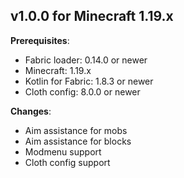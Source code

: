 ## v1.0.0 for Minecraft 1.19.x

**Prerequisites**:
- Fabric loader: 0.14.0 or newer
- Minecraft: 1.19.x
- Kotlin for Fabric: 1.8.3 or newer
- Cloth config: 8.0.0 or newer

**Changes**:
- Aim assistance for mobs
- Aim assistance for blocks
- Modmenu support
- Cloth config support

